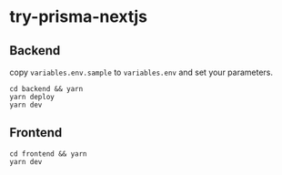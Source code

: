 # try-prisma-nextjs

## Backend

copy `variables.env.sample` to `variables.env` and set your parameters.

```shell
cd backend && yarn
yarn deploy
yarn dev
```

## Frontend

```shell
cd frontend && yarn
yarn dev
```
